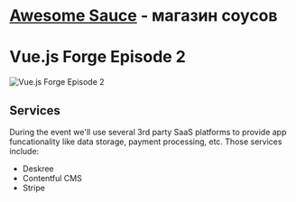 # [Awesome Sauce](https://e-commerce-app-tf1h.vercel.app/) - магазин соусов
# Vue.js Forge Episode 2

![Vue.js Forge Episode 2](https://vuejsforge.com/images/logo-vuejs-forge.svg)



## Services

During the event we'll use several 3rd party SaaS platforms to provide app funcationality like data storage, payment processing, etc. Those services include:

- Deskree
- Contentful CMS
- Stripe

